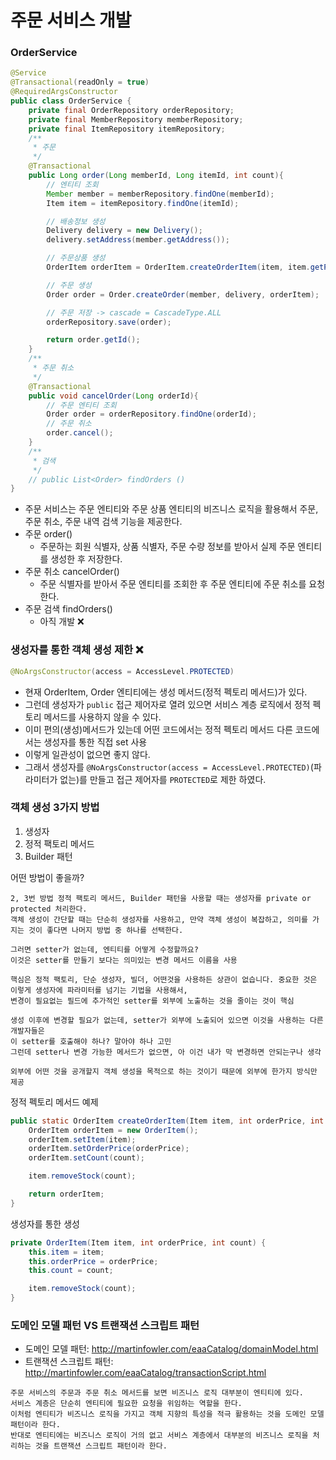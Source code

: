 # 주문 서비스 개발

### OrderService
```java
@Service
@Transactional(readOnly = true)
@RequiredArgsConstructor
public class OrderService {
    private final OrderRepository orderRepository;
    private final MemberRepository memberRepository;
    private final ItemRepository itemRepository;
    /**
     * 주문
     */
    @Transactional
    public Long order(Long memberId, Long itemId, int count){
        // 엔티티 조회
        Member member = memberRepository.findOne(memberId);
        Item item = itemRepository.findOne(itemId);

        // 배송정보 생성
        Delivery delivery = new Delivery();
        delivery.setAddress(member.getAddress());

        // 주문상품 생성
        OrderItem orderItem = OrderItem.createOrderItem(item, item.getPrice(), count);

        // 주문 생성
        Order order = Order.createOrder(member, delivery, orderItem);

        // 주문 저장 -> cascade = CascadeType.ALL
        orderRepository.save(order);

        return order.getId();
    }
    /**
     * 주문 취소
     */
    @Transactional
    public void cancelOrder(Long orderId){
        // 주문 엔티티 조회
        Order order = orderRepository.findOne(orderId);
        // 주문 취소
        order.cancel();
    }
    /**
     * 검색
     */
    // public List<Order> findOrders ()
}
```
- 주문 서비스는 주문 엔티티와 주문 상품 엔티티의 비즈니스 로직을 활용해서 주문, 주문 취소, 주문 내역 검색 기능을 제공한다.
- 주문 order()
  - 주문하는 회원 식별자, 상품 식별자, 주문 수량 정보를 받아서 실제 주문 엔티티를 생성한 후 저장한다.
- 주문 취소 cancelOrder()
  - 주문 식별자를 받아서 주문 엔티티를 조회한 후 주문 엔티티에 주문 취소를 요청한다.
- 주문 검색 findOrders()
  - 아직 개발 ❌

### 생성자를 통한 객체 생성 제한 ❌

```java
@NoArgsConstructor(access = AccessLevel.PROTECTED)
```
- 현재 OrderItem, Order 엔티티에는 생성 메서드(정적 펙토리 메서드)가 있다. 
- 그런데 생성자가 `public` 접근 제어자로 열려 있으면 서비스 계층 로직에서 정적 펙토리 메서드를 사용하지 않을 수 있다. 
- 이미 편의(생성)메서드가 있는데 어떤 코드에서는 정적 펙토리 메서드 다른 코드에서는 생성자를 통한 직접 set 사용 
- 이렇게 일관성이 없으면 좋지 않다. 
- 그래서 생성자를 `@NoArgsConstructor(access = AccessLevel.PROTECTED)`(파라미터가 없는)를 만들고 
  접근 제어자를 `PROTECTED`로 제한 하였다. 

### 객체 생성 3가지 방법 

1. 생성자
2. 정적 팩토리 메서드
3. Builder 패턴

어떤 방법이 좋을까?
```text
2, 3번 방법 정적 팩토리 메서드, Builder 패턴을 사용할 때는 생성자를 private or protected 처리한다. 
객체 생성이 간단할 때는 단순히 생성자를 사용하고, 만약 객체 생성이 복잡하고, 의미를 가지는 것이 좋다면 나머지 방법 중 하나를 선택한다.

그러면 setter가 없는데, 엔티티를 어떻게 수정할까요?
이것은 setter를 만들기 보다는 의미있는 변경 메서드 이름을 사용

핵심은 정적 팩토리, 단순 생성자, 빌더, 어떤것을 사용하든 상관이 없습니다. 중요한 것은 이렇게 생성자에 파라미터를 넘기는 기법을 사용해서, 
변경이 필요없는 필드에 추가적인 setter를 외부에 노출하는 것을 줄이는 것이 핵심

생성 이후에 변경할 필요가 없는데, setter가 외부에 노출되어 있으면 이것을 사용하는 다른 개발자들은 
이 setter를 호출해야 하나? 말아야 하나 고민
그런데 setter나 변경 가능한 메서드가 없으면, 아 이건 내가 막 변경하면 안되는구나 생각

외부에 어떤 것을 공개할지 객체 생성을 목적으로 하는 것이기 때문에 외부에 한가지 방식만 제공
```

정적 펙토리 메서드 예제
```java
public static OrderItem createOrderItem(Item item, int orderPrice, int count) {
    OrderItem orderItem = new OrderItem();
    orderItem.setItem(item);
    orderItem.setOrderPrice(orderPrice);
    orderItem.setCount(count);

    item.removeStock(count);

    return orderItem;
}
```

생성자를 통한 생성
```java
private OrderItem(Item item, int orderPrice, int count) {
    this.item = item;
    this.orderPrice = orderPrice;
    this.count = count;

    item.removeStock(count);
}
```


### 도메인 모델 패턴 VS 트랜잭션 스크립트 패턴

- 도메인 모델 패턴: http://martinfowler.com/eaaCatalog/domainModel.html
- 트랜잭션 스크립트 패턴: http://martinfowler.com/eaaCatalog/transactionScript.html

```text
주문 서비스의 주문과 주문 취소 메서드를 보면 비즈니스 로직 대부분이 엔티티에 있다.
서비스 계층은 단순히 엔티티에 필요한 요청을 위임하는 역할을 한다.
이처럼 엔티티가 비즈니스 로직을 가지고 객체 지향의 특성을 적극 활용하는 것을 도메인 모델 패턴이라 한다.
반대로 엔티티에는 비즈니스 로직이 거의 없고 서비스 계층에서 대부분의 비즈니스 로직을 처리하는 것을 트랜잭션 스크립트 패턴이라 한다.
```